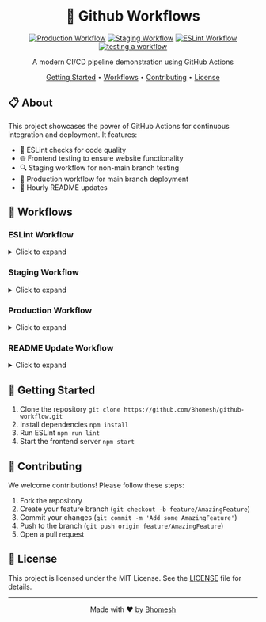 <div align="center">

# 🚀 Github Workflows

[![Production Workflow](https://github.com/Bhomesh/github-workflow/actions/workflows/prod.yml/badge.svg)](https://github.com/Bhomesh/github-workflow/actions/workflows/prod.yml)
[![Staging Workflow](https://github.com/Bhomesh/github-workflow/actions/workflows/stage.yml/badge.svg)](https://github.com/Bhomesh/github-workflow/actions/workflows/stage.yml)
[![ESLint Workflow](https://github.com/Bhomesh/github-workflow/actions/workflows/eslint.yml/badge.svg)](https://github.com/Bhomesh/github-workflow/actions/workflows/eslint.yml)
[![testing a workflow](https://github.com/Bhomesh/github-workflow/actions/workflows/test.yml/badge.svg)](https://github.com/Bhomesh/github-workflow/actions/workflows/test.yml)


A modern CI/CD pipeline demonstration using GitHub Actions

[Getting Started](#getting-started) •
[Workflows](#workflows) •
[Contributing](#contributing) •
[License](#license)

</div>

## 📋 About

This project showcases the power of GitHub Actions for continuous integration and deployment. It features:

- 🧹 ESLint checks for code quality
- 🌐 Frontend testing to ensure website functionality
- 🔍 Staging workflow for non-main branch testing
- 🚀 Production workflow for main branch deployment
- 🔄 Hourly README updates

## 🚀 Workflows

### ESLint Workflow
<details>
<summary>Click to expand</summary>

Runs on all branches and pull requests:
1. 🧹 Performs ESLint checks on the codebase
</details>

### Staging Workflow
<details>
<summary>Click to expand</summary>

Runs on all branches except `main`, after ESLint success:
1. 🌐 Tests frontend functionality
2. 📢 Notifies on successful test completion
</details>

### Production Workflow
<details>
<summary>Click to expand</summary>

Runs on the `main` branch, after ESLint success:
1. 🌐 Tests frontend functionality
2. 🚀 Deploys to production if all tests pass
</details>

### README Update Workflow
<details>
<summary>Click to expand</summary>

Runs every hour:
1. 🔄 Updates the README with the latest information
2. 📝 Commits and pushes changes if any were made
</details>

## 🏁 Getting Started

1. Clone the repository   ```
   git clone https://github.com/Bhomesh/github-workflow.git   ```
2. Install dependencies   ```
   npm install   ```
3. Run ESLint   ```
   npm run lint   ```
4. Start the frontend server   ```
   npm start   ```

## 🤝 Contributing

We welcome contributions! Please follow these steps:

1. Fork the repository
2. Create your feature branch (`git checkout -b feature/AmazingFeature`)
3. Commit your changes (`git commit -m 'Add some AmazingFeature'`)
4. Push to the branch (`git push origin feature/AmazingFeature`)
5. Open a pull request

## 📄 License

This project is licensed under the MIT License. See the [LICENSE](LICENSE) file for details. 

---

<div align="center">
Made with ❤️ by <a href="https://github.com/Bhomesh">Bhomesh</a>
</div> 
